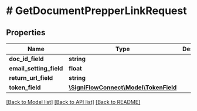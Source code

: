 # # GetDocumentPrepperLinkRequest

## Properties

Name | Type | Description | Notes
------------ | ------------- | ------------- | -------------
**doc_id_field** | **string** |  |
**email_setting_field** | **float** |  |
**return_url_field** | **string** |  |
**token_field** | [**\SigniFlowConnect\Model\TokenField**](TokenField.md) |  |

[[Back to Model list]](../../README.md#models) [[Back to API list]](../../README.md#endpoints) [[Back to README]](../../README.md)
